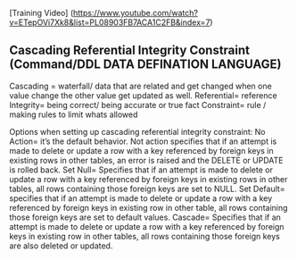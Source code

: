 [Training Video] (https://www.youtube.com/watch?v=ETepOVi7Xk8&list=PL08903FB7ACA1C2FB&index=7)

## Cascading Referential Integrity Constraint (Command/DDL DATA DEFINATION LANGUAGE)

Cascading = waterfall/ data that are related and get changed when one value change the other value get updated as well.
Referential= reference
Integrity= being correct/ being accurate or true fact
Constraint= rule / making rules to limit whats allowed

Options when setting up cascading referential integrity constraint:
No Action= it’s the default behavior. Not action specifies that if an attempt is made to delete or update a row with a key referenced by foreign keys in existing rows in other tables, an error is raised and the DELETE or UPDATE is rolled back.
Set Null= Specifies that if an attempt is made to delete or update a row with a key referenced by foreign keys in existing rows in other tables, all rows containing those foreign keys are set to NULL.
Set Default= specifies that if an attempt is made to delete or update a row with a key referenced by foreign keys in existing row in other table, all rows containing those foreign keys are set to default values.
Cascade= Specifies that if an attempt is made to delete or update a row with a key referenced by foreign keys in existing row in other tables, all rows containing those foreign keys are also deleted or updated.
